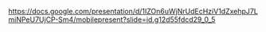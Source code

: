 https://docs.google.com/presentation/d/1IZOn6uWjNrUdEcHziV1dZxehpJ7LmiNPeU7UjCP-Sm4/mobilepresent?slide=id.g12d55fdcd29_0_5
